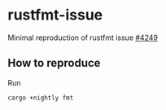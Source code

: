 # rustfmt-issue
Minimal reproduction of rustfmt issue [#4249](https://github.com/rust-lang/rustfmt/issues/4249)

## How to reproduce

Run
```
cargo +nightly fmt
```
